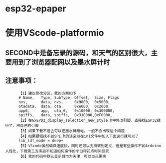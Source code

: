 # esp32-epaper
# 使用VScode-platformio
## SECOND中是备忘录的源码，和天气的区别很大，主要用到了浏览器配网以及墨水屏计时
## 注意事项：
          【1】建议修改分区。我的方案如下
          # Name,   Type, SubType, Offset,  Size, Flags
          nvs,      data, nvs,     0x9000,  0x5000,
          otadata,  data, ota,     0xe000,  0x2000,
          app0,     app,  ota_0,   0x10000, 0x300000,
          spiffs,   data, spiffs,  0x310000,0xF0000,
          【2】在GxEPD2_display_selection_new_style.h中修改引脚，直接找ESP32就行了，用自己的引脚
          【3】如果下载不进去可以把墨水屏断电，一般不会出现这个问题
          【4】如果报错找不到SPI.h的话亲测在ini文件中加入下面这行就可以了
          lib_ldf_mode = deep+
          【5】VScode虽然编译速度快，同时还可以支持转到定义，但是有些操作不如Arduino人性化，下载第三方库后不知道如何操作的小白得花点时间研究
          【6】我的代码中默认显示城市为天津，可以自己更换

          

